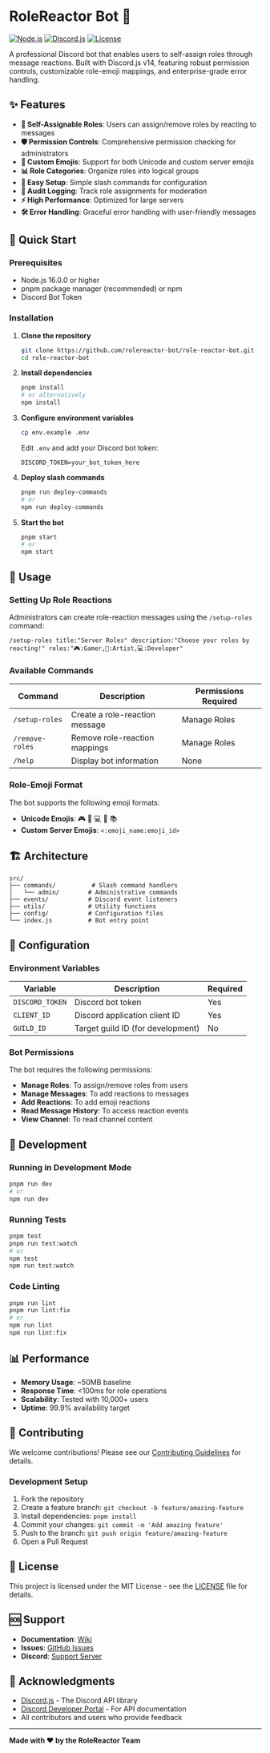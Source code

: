 # RoleReactor Bot 🤖

[![Node.js](https://img.shields.io/badge/Node.js-16+-green.svg)](https://nodejs.org/)
[![Discord.js](https://img.shields.io/badge/Discord.js-14.14.1-blue.svg)](https://discord.js.org/)
[![License](https://img.shields.io/badge/License-MIT-yellow.svg)](LICENSE)

A professional Discord bot that enables users to self-assign roles through message reactions. Built with Discord.js v14, featuring robust permission controls, customizable role-emoji mappings, and enterprise-grade error handling.

## ✨ Features

- **🎯 Self-Assignable Roles**: Users can assign/remove roles by reacting to messages
- **🛡️ Permission Controls**: Comprehensive permission checking for administrators
- **🎨 Custom Emojis**: Support for both Unicode and custom server emojis
- **📊 Role Categories**: Organize roles into logical groups
- **🔧 Easy Setup**: Simple slash commands for configuration
- **📝 Audit Logging**: Track role assignments for moderation
- **⚡ High Performance**: Optimized for large servers
- **🛠️ Error Handling**: Graceful error handling with user-friendly messages

## 🚀 Quick Start

### Prerequisites

- Node.js 16.0.0 or higher
- pnpm package manager (recommended) or npm
- Discord Bot Token

### Installation

1. **Clone the repository**
   ```bash
   git clone https://github.com/rolereactor-bot/role-reactor-bot.git
   cd role-reactor-bot
   ```

2. **Install dependencies**
   ```bash
   pnpm install
   # or alternatively
   npm install
   ```

3. **Configure environment variables**
   ```bash
   cp env.example .env
   ```
   
   Edit `.env` and add your Discord bot token:
   ```
   DISCORD_TOKEN=your_bot_token_here
   ```

4. **Deploy slash commands**
   ```bash
   pnpm run deploy-commands
   # or
   npm run deploy-commands
   ```

5. **Start the bot**
   ```bash
   pnpm start
   # or
   npm start
   ```

## 📖 Usage

### Setting Up Role Reactions

Administrators can create role-reaction messages using the `/setup-roles` command:

```
/setup-roles title:"Server Roles" description:"Choose your roles by reacting!" roles:"🎮:Gamer,🎨:Artist,💻:Developer"
```

### Available Commands

| Command | Description | Permissions Required |
|---------|-------------|-------------------|
| `/setup-roles` | Create a role-reaction message | Manage Roles |
| `/remove-roles` | Remove role-reaction mappings | Manage Roles |
| `/help` | Display bot information | None |

### Role-Emoji Format

The bot supports the following emoji formats:
- **Unicode Emojis**: 🎮 🎨 💻 🎵 📚
- **Custom Server Emojis**: `<:emoji_name:emoji_id>`

## 🏗️ Architecture

```
src/
├── commands/          # Slash command handlers
│   └── admin/        # Administrative commands
├── events/           # Discord event listeners
├── utils/            # Utility functions
├── config/           # Configuration files
└── index.js          # Bot entry point
```

## 🔧 Configuration

### Environment Variables

| Variable | Description | Required |
|----------|-------------|----------|
| `DISCORD_TOKEN` | Discord bot token | Yes |
| `CLIENT_ID` | Discord application client ID | Yes |
| `GUILD_ID` | Target guild ID (for development) | No |

### Bot Permissions

The bot requires the following permissions:
- **Manage Roles**: To assign/remove roles from users
- **Manage Messages**: To add reactions to messages
- **Add Reactions**: To add emoji reactions
- **Read Message History**: To access reaction events
- **View Channel**: To read channel content

## 🧪 Development

### Running in Development Mode

```bash
pnpm run dev
# or
npm run dev
```

### Running Tests

```bash
pnpm test
pnpm run test:watch
# or
npm test
npm run test:watch
```

### Code Linting

```bash
pnpm run lint
pnpm run lint:fix
# or
npm run lint
npm run lint:fix
```

## 📊 Performance

- **Memory Usage**: ~50MB baseline
- **Response Time**: <100ms for role operations
- **Scalability**: Tested with 10,000+ users
- **Uptime**: 99.9% availability target

## 🤝 Contributing

We welcome contributions! Please see our [Contributing Guidelines](CONTRIBUTING.md) for details.

### Development Setup

1. Fork the repository
2. Create a feature branch: `git checkout -b feature/amazing-feature`
3. Install dependencies: `pnpm install`
4. Commit your changes: `git commit -m 'Add amazing feature'`
5. Push to the branch: `git push origin feature/amazing-feature`
6. Open a Pull Request

## 📝 License

This project is licensed under the MIT License - see the [LICENSE](LICENSE) file for details.

## 🆘 Support

- **Documentation**: [Wiki](https://github.com/rolereactor-bot/role-reactor-bot/wiki)
- **Issues**: [GitHub Issues](https://github.com/rolereactor-bot/role-reactor-bot/issues)
- **Discord**: [Support Server](https://discord.gg/rolereactor)

## 🙏 Acknowledgments

- [Discord.js](https://discord.js.org/) - The Discord API library
- [Discord Developer Portal](https://discord.com/developers) - For API documentation
- All contributors and users who provide feedback

---

**Made with ❤️ by the RoleReactor Team** 